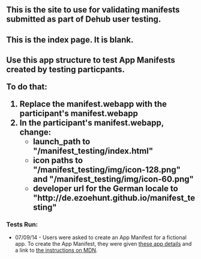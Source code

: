 ## This is the site to use for validating manifests submitted as part of Dehub user testing.

<html>

<h2>This is the index page. It is blank.<h2>

<p>Use this app structure to test App Manifests created by testing particpants.</p>

<p>To do that:
<ol>
	<li>Replace the manifest.webapp with the participant's manifest.webapp</li>
	<li>In the participant's manifest.webapp, change:
		<ul>
			<li>launch_path to "/manifest_testing/index.html"</li>
			<li>icon paths to "/manifest_testing/img/icon-128.png" and "/manifest_testing/img/icon-60.png"</li>
			<li>developer url for the German locale to "http://de.ezoehunt.github.io/manifest_testing"</li>
		</ul>
	</li>
</ol>
</p>

<h3>Tests Run:</h3>
<ul>
	<li>07/09/14 - Users were asked to create an App Manifest for a fictional app. To create the App Manifest, they were given <a href="http://brampitoyo.github.io/sample-marketplace-app/find-my-friends.html">these app details</a> and a link to <a href="https://developer.mozilla.org/en-US/Apps/Build/Manifest">the instructions on MDN</a>.</li>
<ul> 

</html>